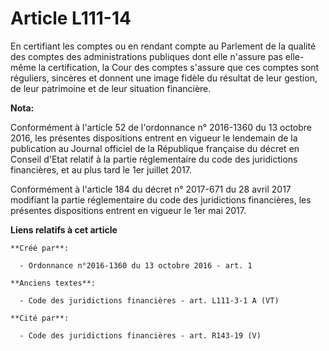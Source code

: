 # Article L111-14

En certifiant les comptes ou en rendant compte au Parlement de la qualité des comptes des administrations publiques dont elle
n'assure pas elle-même la certification, la Cour des comptes s'assure que ces comptes sont réguliers, sincères et donnent une
image fidèle du résultat de leur gestion, de leur patrimoine et de leur situation financière.

**Nota:**

Conformément à l'article 52 de l'ordonnance n° 2016-1360 du 13 octobre 2016, les présentes dispositions entrent en vigueur le
lendemain de la publication au Journal officiel de la République française du décret en Conseil d'Etat relatif à la partie
réglementaire du code des juridictions financières, et au plus tard le 1er juillet 2017.

Conformément à l'article 184 du décret n° 2017-671 du 28 avril 2017 modifiant la partie réglementaire du code des
juridictions financières, les présentes dispositions entrent en vigueur le 1er mai 2017.

**Liens relatifs à cet article**

	**Créé par**:

	  - Ordonnance n°2016-1360 du 13 octobre 2016 - art. 1

	**Anciens textes**:

	  - Code des juridictions financières - art. L111-3-1 A (VT)

	**Cité par**:

	  - Code des juridictions financières - art. R143-19 (V)
